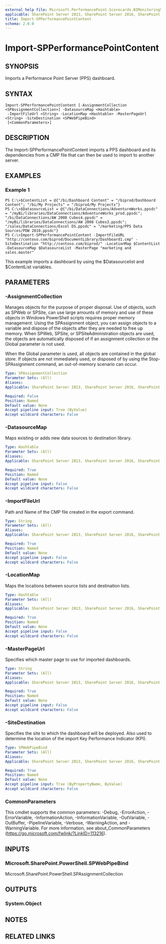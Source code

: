 ```yaml
---
external help file: Microsoft.PerformancePoint.Scorecards.BIMonitoringService.dll-help.xml
applicable: SharePoint Server 2013, SharePoint Server 2016, SharePoint Server 2019
title: Import-SPPerformancePointContent
schema: 2.0.0
---
```


# Import-SPPerformancePointContent

## SYNOPSIS
Imports a Performance Point Server (PPS) dashboard.

## SYNTAX

```
Import-SPPerformancePointContent [-AssignmentCollection <SPAssignmentCollection>] -DatasourceMap <Hashtable>
 -ImportFileUrl <String> -LocationMap <Hashtable> -MasterPageUrl <String> -SiteDestination <SPWebPipeBind>
 [<CommonParameters>]
```

## DESCRIPTION
The Import-SPPerformancePointContent imports a PPS dashboard and its dependencies from a CMP file that can then be used to import to another server.

## EXAMPLES

### Example 1 
```
PS C:\>$ContentList = @{"/bi/Dashboard Content" = "/biprod/Dashboard Content"; "/bi/My Projects" = "/biprod/My Projects"}
PS C:\>$DatasourceList = @{"/bi/DataConnections/AdventureWorks.ppsdc" = "/myBi/libraries/DataConnections/AdventureWorks_prod.ppsdc"; "/bi/DataConnections/AW 2008 Cubes4.ppsdc" =     "/myBi/libraries/DataConnections/AW 2008 Cubes3.ppsdc"; "/sales/DataConnections/Excel DS.ppsdc" = "/marketing/PPS Data Sources/PDW 2010.ppsdc"}
PS C:\>Import-SPPerformancePointContent -ImportFileURL "http://contoso.com/biprod/DocumentLibrary/Dashboard1.cmp" -SiteDestination "http://contoso.com/biprod/" -LocationMap $ContentList -DatasourceMap $DatasourceList -MasterPage "marketing and sales.master"
```

This example imports a dashboard by using the $Datasourcelist and $ContentList variables.

## PARAMETERS

### -AssignmentCollection
Manages objects for the purpose of proper disposal. Use of objects, such as SPWeb or SPSite, can use large amounts of memory and use of these objects in Windows PowerShell scripts requires proper memory management. Using the SPAssignment object, you can assign objects to a variable and dispose of the objects after they are needed to free up memory. When SPWeb, SPSite, or SPSiteAdministration objects are used, the objects are automatically disposed of if an assignment collection or the Global parameter is not used.

When the Global parameter is used, all objects are contained in the global store. If objects are not immediately used, or disposed of by using the Stop-SPAssignment command, an out-of-memory scenario can occur.

```yaml
Type: SPAssignmentCollection
Parameter Sets: (All)
Aliases: 
Applicable: SharePoint Server 2013, SharePoint Server 2016, SharePoint Server 2019

Required: False
Position: Named
Default value: None
Accept pipeline input: True (ByValue)
Accept wildcard characters: False
```

### -DatasourceMap
Maps existing or adds new data sources to destination library.

```yaml
Type: Hashtable
Parameter Sets: (All)
Aliases: 
Applicable: SharePoint Server 2013, SharePoint Server 2016, SharePoint Server 2019

Required: True
Position: Named
Default value: None
Accept pipeline input: False
Accept wildcard characters: False
```

### -ImportFileUrl
Path and Name of the CMP file created in the export command.

```yaml
Type: String
Parameter Sets: (All)
Aliases: 
Applicable: SharePoint Server 2013, SharePoint Server 2016, SharePoint Server 2019

Required: True
Position: Named
Default value: None
Accept pipeline input: False
Accept wildcard characters: False
```

### -LocationMap
Maps the locations between source lists and destination lists.

```yaml
Type: Hashtable
Parameter Sets: (All)
Aliases: 
Applicable: SharePoint Server 2013, SharePoint Server 2016, SharePoint Server 2019

Required: True
Position: Named
Default value: None
Accept pipeline input: False
Accept wildcard characters: False
```

### -MasterPageUrl
Specifies which master page to use for imported dashboards.

```yaml
Type: String
Parameter Sets: (All)
Aliases: 
Applicable: SharePoint Server 2013, SharePoint Server 2016, SharePoint Server 2019

Required: True
Position: Named
Default value: None
Accept pipeline input: False
Accept wildcard characters: False
```

### -SiteDestination
Specifies the site to which the dashboard will be deployed. Also used to determine the location of the import Key Performance Indicator (KPI).

```yaml
Type: SPWebPipeBind
Parameter Sets: (All)
Aliases: 
Applicable: SharePoint Server 2013, SharePoint Server 2016, SharePoint Server 2019

Required: True
Position: Named
Default value: None
Accept pipeline input: True (ByPropertyName, ByValue)
Accept wildcard characters: False
```

### CommonParameters
This cmdlet supports the common parameters: -Debug, -ErrorAction, -ErrorVariable, -InformationAction, -InformationVariable, -OutVariable, -OutBuffer, -PipelineVariable, -Verbose, -WarningAction, and -WarningVariable. For more information, see about_CommonParameters (https://go.microsoft.com/fwlink/?LinkID=113216).

## INPUTS

### Microsoft.SharePoint.PowerShell.SPWebPipeBind
Microsoft.SharePoint.PowerShell.SPAssignmentCollection

## OUTPUTS

### System.Object

## NOTES

## RELATED LINKS

